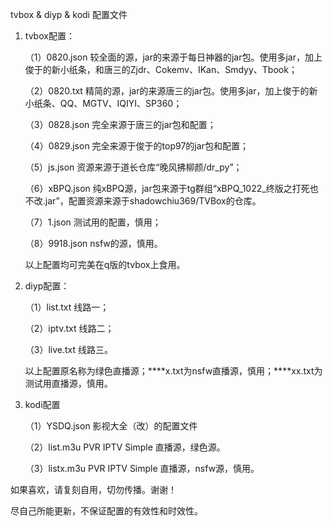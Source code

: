 tvbox & diyp & kodi 配置文件
1. tvbox配置：
   
   （1）0820.json  较全面的源，jar的来源于每日神器的jar包。使用多jar，加上俊于的新小纸条，和唐三的Zjdr、Cokemv、IKan、Smdyy、Tbook；
   
   （2）0820.txt  精简的源，jar的来源唐三的jar包。使用多jar，加上俊于的新小纸条、QQ、MGTV、IQIYI、SP360；
   
   （3）0828.json  完全来源于唐三的jar包和配置；
   
   （4）0829.json  完全来源于俊于的top97的jar包和配置；
   
   （5）js.json  资源来源于道长仓库“晚风拂柳颜/dr_py”；
   
   （6）xBPQ.json  纯xBPQ源，jar包来源于tg群组“xBPQ_1022_终版之打死也不改.jar”，配置资源来源于shadowchiu369/TVBox的仓库。
   
   （7）1.json  测试用的配置，慎用；
   
   （8）9918.json  nsfw的源，慎用。
   
   以上配置均可完美在q版的tvbox上食用。
2. diyp配置：

   （1）list.txt  线路一；
   
   （2）iptv.txt  线路二；
   
   （3）live.txt  线路三。
   
   以上配置原名称为绿色直播源；****x.txt为nsfw直播源，慎用；****xx.txt为测试用直播源，慎用。
3. kodi配置

   （1）YSDQ.json  影视大全（改）的配置文件
   
   （2）list.m3u  PVR IPTV Simple 直播源，绿色源。
   
   （3）listx.m3u  PVR IPTV Simple 直播源，nsfw源，慎用。

如果喜欢，请复刻自用，切勿传播。谢谢！

尽自己所能更新，不保证配置的有效性和时效性。
   

